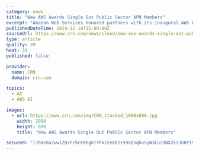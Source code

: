 ```yaml
---
category: news
title: "New AWS Awards Single Out Public Sector APN Members"
excerpt: "Amazon Web Services honored partners with its inaugural AWS Public Sector Competency and Region Awards at AWS re ... Smarttronix Migration Public Sector Technology Partner Award: New Relic Artificial Intelligence & Machine Learning Public Sector Consulting Partner Award: Novetta Artificial Intelligence & Machine Learning Public Sector ..."
publishedDateTime: 2019-12-16T15:09:00Z
sourceUrl: https://www.crn.com/news/cloud/new-aws-awards-single-out-public-sector-apn-members
type: article
quality: 39
heat: 39
published: false

provider:
  name: CRN
  domain: crn.com

topics:
  - AI
  - AWS AI

images:
  - url: https://www.crn.com/img/CRN_stacked_1000x600.jpg
    width: 1000
    height: 600
    title: "New AWS Awards Single Out Public Sector APN Members"

secured: "iJhXE0aZwwiZQrFrhcERhgGTTPkz2ekDZ+59VQSqhv5yW3Cu29NX2kzJhRP1VFlJYCdXiGMgMD+mIPFxURGT9EeJuc/uhj7OP6mafMrGrnS13TDpJWooVD/ye4kmC/J0UPVXIZuCZZNkKF/5jAkHVaDKh4zjcRj+VO9k93B91YLHwoZmpQ3hg6pAUhEG7FG5273bcimrEZLk0CMrhdtrlX0w6DVWBnZrqWVyjwfs5rDO7AmpPt9eoD34Zmb+fF9ZOn1p7ctGt9B8B68i/w/R1Q==;MUqmfSoWWuFYAbLd1R9m8Q=="
---
```



